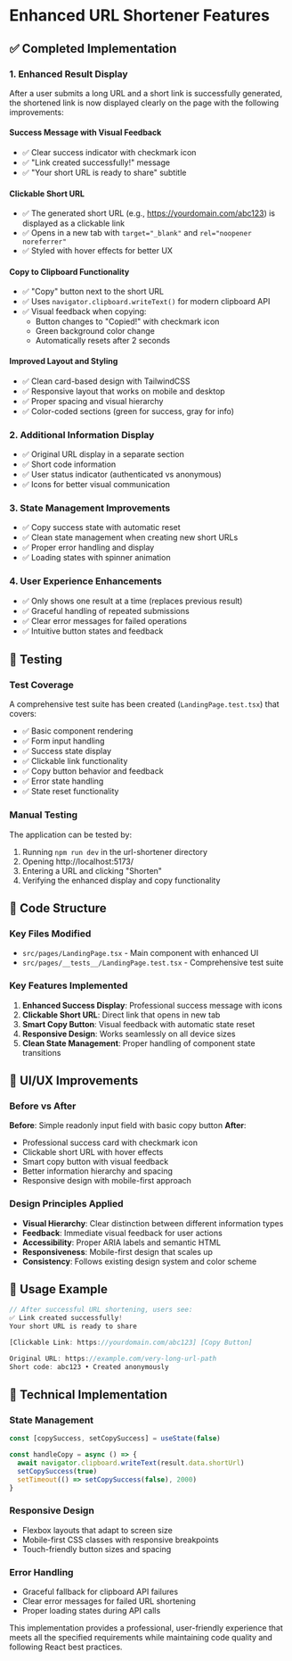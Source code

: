 # Enhanced URL Shortener Features

## ✅ Completed Implementation

### 1. Enhanced Result Display
After a user submits a long URL and a short link is successfully generated, the shortened link is now displayed clearly on the page with the following improvements:

#### **Success Message with Visual Feedback**
- ✅ Clear success indicator with checkmark icon
- ✅ "Link created successfully!" message
- ✅ "Your short URL is ready to share" subtitle

#### **Clickable Short URL**
- ✅ The generated short URL (e.g., https://yourdomain.com/abc123) is displayed as a clickable link
- ✅ Opens in a new tab with `target="_blank"` and `rel="noopener noreferrer"`
- ✅ Styled with hover effects for better UX

#### **Copy to Clipboard Functionality**
- ✅ "Copy" button next to the short URL
- ✅ Uses `navigator.clipboard.writeText()` for modern clipboard API
- ✅ Visual feedback when copying:
  - Button changes to "Copied!" with checkmark icon
  - Green background color change
  - Automatically resets after 2 seconds

#### **Improved Layout and Styling**
- ✅ Clean card-based design with TailwindCSS
- ✅ Responsive layout that works on mobile and desktop
- ✅ Proper spacing and visual hierarchy
- ✅ Color-coded sections (green for success, gray for info)

### 2. Additional Information Display
- ✅ Original URL display in a separate section
- ✅ Short code information
- ✅ User status indicator (authenticated vs anonymous)
- ✅ Icons for better visual communication

### 3. State Management Improvements
- ✅ Copy success state with automatic reset
- ✅ Clean state management when creating new short URLs
- ✅ Proper error handling and display
- ✅ Loading states with spinner animation

### 4. User Experience Enhancements
- ✅ Only shows one result at a time (replaces previous result)
- ✅ Graceful handling of repeated submissions
- ✅ Clear error messages for failed operations
- ✅ Intuitive button states and feedback

## 🧪 Testing

### Test Coverage
A comprehensive test suite has been created (`LandingPage.test.tsx`) that covers:

- ✅ Basic component rendering
- ✅ Form input handling
- ✅ Success state display
- ✅ Clickable link functionality
- ✅ Copy button behavior and feedback
- ✅ Error state handling
- ✅ State reset functionality

### Manual Testing
The application can be tested by:
1. Running `npm run dev` in the url-shortener directory
2. Opening http://localhost:5173/
3. Entering a URL and clicking "Shorten"
4. Verifying the enhanced display and copy functionality

## 📝 Code Structure

### Key Files Modified
- `src/pages/LandingPage.tsx` - Main component with enhanced UI
- `src/pages/__tests__/LandingPage.test.tsx` - Comprehensive test suite

### Key Features Implemented
1. **Enhanced Success Display**: Professional success message with icons
2. **Clickable Short URL**: Direct link that opens in new tab
3. **Smart Copy Button**: Visual feedback with automatic state reset
4. **Responsive Design**: Works seamlessly on all device sizes
5. **Clean State Management**: Proper handling of component state transitions

## 🎨 UI/UX Improvements

### Before vs After
**Before**: Simple readonly input field with basic copy button
**After**: 
- Professional success card with checkmark icon
- Clickable short URL with hover effects
- Smart copy button with visual feedback
- Better information hierarchy and spacing
- Responsive design with mobile-first approach

### Design Principles Applied
- **Visual Hierarchy**: Clear distinction between different information types
- **Feedback**: Immediate visual feedback for user actions
- **Accessibility**: Proper ARIA labels and semantic HTML
- **Responsiveness**: Mobile-first design that scales up
- **Consistency**: Follows existing design system and color scheme

## 🚀 Usage Example

```typescript
// After successful URL shortening, users see:
✅ Link created successfully!
Your short URL is ready to share

[Clickable Link: https://yourdomain.com/abc123] [Copy Button]

Original URL: https://example.com/very-long-url-path
Short code: abc123 • Created anonymously
```

## 🔧 Technical Implementation

### State Management
```typescript
const [copySuccess, setCopySuccess] = useState(false)

const handleCopy = async () => {
  await navigator.clipboard.writeText(result.data.shortUrl)
  setCopySuccess(true)
  setTimeout(() => setCopySuccess(false), 2000)
}
```

### Responsive Design
- Flexbox layouts that adapt to screen size
- Mobile-first CSS classes with responsive breakpoints
- Touch-friendly button sizes and spacing

### Error Handling
- Graceful fallback for clipboard API failures
- Clear error messages for failed URL shortening
- Proper loading states during API calls

This implementation provides a professional, user-friendly experience that meets all the specified requirements while maintaining code quality and following React best practices.
